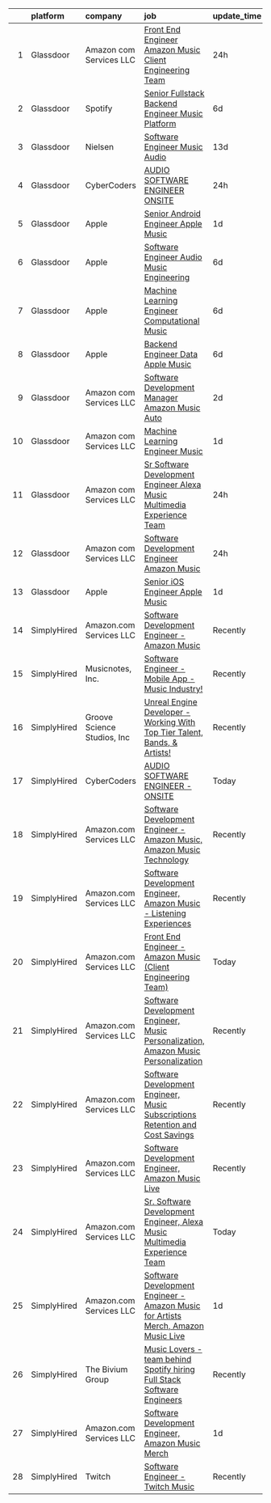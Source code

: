 

|    | platform    | company                     | job                                                                                                                                                                                                                                                                                                                                                                                                                                                                                                                                                                                                                                                                                                                                                                                                                                                                                                                                                                                                                                                                                                                                                                                                                                                                                                                                                                                     | update_time   | location                   |
|---:|:------------|:----------------------------|:----------------------------------------------------------------------------------------------------------------------------------------------------------------------------------------------------------------------------------------------------------------------------------------------------------------------------------------------------------------------------------------------------------------------------------------------------------------------------------------------------------------------------------------------------------------------------------------------------------------------------------------------------------------------------------------------------------------------------------------------------------------------------------------------------------------------------------------------------------------------------------------------------------------------------------------------------------------------------------------------------------------------------------------------------------------------------------------------------------------------------------------------------------------------------------------------------------------------------------------------------------------------------------------------------------------------------------------------------------------------------------------|:--------------|:---------------------------|
|  1 | Glassdoor   | Amazon com Services LLC     | [Front End Engineer   Amazon Music  Client Engineering Team ](https://www.glassdoor.com/partner/jobListing.htm?pos=106&ao=1136043&s=58&guid=000001814c6493c38b7c416843637296&src=GD_JOB_AD&t=SR&vt=w&cs=1_59e08cdd&cb=1654844069028&jobListingId=1007928110099&jrtk=3-0-1g56694ver0qj801-1g56694vvi6hk800-1546d3f8742f9359-)                                                                                                                                                                                                                                                                                                                                                                                                                                                                                                                                                                                                                                                                                                                                                                                                                                                                                                                                                                                                                                                            | 24h           | Culver City, CA            |
|  2 | Glassdoor   | Spotify                     | [Senior Fullstack Backend Engineer  Music Platform](https://www.glassdoor.com/partner/jobListing.htm?pos=113&ao=1136043&s=58&guid=000001814c6493c38b7c416843637296&src=GD_JOB_AD&t=SR&vt=w&cs=1_d4b28431&cb=1654844069028&jobListingId=1007916395987&jrtk=3-0-1g56694ver0qj801-1g56694vvi6hk800-d77ebc1dba628ae7-)                                                                                                                                                                                                                                                                                                                                                                                                                                                                                                                                                                                                                                                                                                                                                                                                                                                                                                                                                                                                                                                                      | 6d            | New York, NY               |
|  3 | Glassdoor   | Nielsen                     | [Software Engineer  Music   Audio](https://www.glassdoor.com/partner/jobListing.htm?pos=111&ao=1136043&s=58&guid=000001814c6493c38b7c416843637296&src=GD_JOB_AD&t=SR&vt=w&cs=1_7709f838&cb=1654844069028&jobListingId=1007899383240&jrtk=3-0-1g56694ver0qj801-1g56694vvi6hk800-732aeccaf8fcf408-)                                                                                                                                                                                                                                                                                                                                                                                                                                                                                                                                                                                                                                                                                                                                                                                                                                                                                                                                                                                                                                                                                       | 13d           | Emeryville, CA             |
|  4 | Glassdoor   | CyberCoders                 | [AUDIO SOFTWARE ENGINEER   ONSITE](https://www.glassdoor.com/partner/jobListing.htm?pos=105&ao=1110586&s=58&guid=000001814c6493c38b7c416843637296&src=GD_JOB_AD&t=SR&vt=w&ea=1&cs=1_c4f6da85&cb=1654844069028&jobListingId=1007930101412&cpc=F41FEAB56D215062&jrtk=3-0-1g56694ver0qj801-1g56694vvi6hk800-652dca5b53062914--6NYlbfkN0CpFJQzrgRR8WqXWK1qKKEqALWJw739KlKqr2H-MSI4eoBlI4EFrmor2FYZMP3muM2-GSw9e_6HlP7NYVFzi_UdzYTFibqiCYLz4Swax4YCbzAPIuEg1SwzWdFH5YoWfSYu1v7M7EgdOCsz_6ZMYmLh_aSIJaSmQ1eZlhd2P5_s3kfXOARq_OI0Gof_C_sw1fxfx2ko9TrA7PljyRloiYIV1t2USI5DM1qJME6ON6RN_OzE-wbjDdpio1fzvRL_NYow9a6jZ03tnWqKrmpQP5ENBgzal-jjF97xEAg-75Mwhrneg6Y8gaIfWaU_DwdAKZdAlRzAv56znk0mTJfPmtwDcsCQxTgg_d2d-K9Sg1ZbxQYA7lKJhjrZxVXEeuMUBX6MNi0vwO7dPTEUPGsdCjMgeeiZmC0kMj8Jej45O4GjCx0HSTNYy2Le0xIr9zuBtMrzFaf7I1qk9jWHlEx_ZDm2wRli9mGoSinNIOv7dwWUlTtgBvVN2jkzNo35EcoqDsV1eb3hPZ92E07e3352UqFlAmYuAtEA23x53vcwArmy-LU-Ki7p63HUQ5EFlOeaFHfIQmhNerAbThQAPzmkQ2mQH1AcJ6cXy6qtNox90wqnpLuNFWescIQSBMJcPDxZKlto4QoRAjxu2A5c_ppQCzBlKTIxMW498S0qethOJ0cf8_-2mNlvxXSmOIbaXUrqwFZm101gqxo6FbK_9-I7e1C0LS1NTJpkmQ19PJYPB48DBWlARNjzGrMzBoCjP7Zdx2fvA4CFEzzF1p7SaiIp1vdxKso_36cqCop9GGR_mFTG__z3nRFaxJtQr2q3V84BMbNIwn9L85ExyYyzrl18q5WZPbHqUmqPNXjqkvPq_106VCD2BLK9jnzjVhzNcfYJ5oKyVDT-Eeap74BCl3uN5Op4ye0BBoFi4AIID4P9p2sqxxpuU3Plzq2tyGZWrLNBtonmpalrA0faNpjOfR1l-UVfZ5OgxbDTN7k0_oU2JJGCHg%3D%3D) | 24h           | San Jose, CA               |
|  5 | Glassdoor   | Apple                       | [Senior Android Engineer   Apple Music](https://www.glassdoor.com/partner/jobListing.htm?pos=104&ao=1110586&s=58&guid=000001814c6493c38b7c416843637296&src=GD_JOB_AD&t=SR&vt=w&cs=1_697bccf2&cb=1654844069027&jobListingId=1007927431100&cpc=F41FEAB56D215062&jrtk=3-0-1g56694ver0qj801-1g56694vvi6hk800-d355fb14d0a07e1b--6NYlbfkN0BvKrLyj5gPmtZO9T8euul8TCxuuKNOtzRJOomxnwSEodTz2Bc-sPZlC5mDe-NOaJiXSBfunxvVSGXb6ibOxECe8ASMU-OwML-1-v-JeLpDOLQKmzjd8aPn23NvMrDYDKswW3G5RmDbOKg9W-Wfco3dQtEkf3P5yxPJ3aXk8I1Uwb83XotEj_CqrtZBzSBfYZvj441aJoKZKa0FHxEL2CUYPu1aeHeV2guru-epzmZ5Micc31MrwR0ozMcmRh4KBD9MkbTiM8XsJW5MzVIEyJMfDyiwfUcpCdzdSR6Xzl843WLLhV_JENJeMtw1gabHX0HvUlaoBtwVgDtBXmByXUnw_9a9vEr-gcT-1icteyi3LyzPwKosXzPoY-C8OajASxCKB19DGfkAeKgl2YigXzyLZ00qaYL98j2J7EQ_Obv3TPe-IXmyo4SAfgtcYPL50BhOjg6gdPnnAZQHExWgakekob3WhqftgmlgPfLa87_Q8CEWmqILp_oJCJTiD4rd4qWaatr3n5-8Ism82ufkrXg84VPZYYQ4GfeRZGLUx8pWKNNH9WD_GjxlISijU0Qz4cYWWMBDpwS9r5a7lmrvnE1kzpi88fiQ33fROQN6DW2aRvdm_4KZI4gYmoVk_1A27qQekYevqPwLUyxgr7YjVNoI6KL611Yox0xVciDmbYTPazTFNGhRpFpKd6BPxj_vh8_N-H7WYBT9Y2jThwuMiQi_bSaqoFjisQoqW0qbxz9Jr_6CHbPc_eV6V9S5WqSgUuvdu43vbOy3ib3akE2G-0HJDfA14Pd513gcpuUyFLdF_uA7C3Fz_gbELQO68FW3SzOzPmht2j9hg3RfqsXvzZjqBrMwLNcZ_HchM8_CmWOp1uHuB0latjz8c3btH2s2LfLo1nvgnp3SwhZ_Su2QxKjrV4BW65eMQK_K5-Ca0VxpDDW8FM5PbZQlxJu-jDTBJAUtjlisoyP5nkJVrda3blAb)                             | 1d            | San Diego, CA              |
|  6 | Glassdoor   | Apple                       | [Software Engineer   Audio Music Engineering](https://www.glassdoor.com/partner/jobListing.htm?pos=103&ao=1110586&s=58&guid=000001814c6493c38b7c416843637296&src=GD_JOB_AD&t=SR&vt=w&cs=1_64856e50&cb=1654844069027&jobListingId=1007917012132&cpc=2CAED5C921A5F994&jrtk=3-0-1g56694ver0qj801-1g56694vvi6hk800-66a5959cc2c319e5--6NYlbfkN0BvKrLyj5gPmtZO9T8euul8TCxuuKNOtzRJOomxnwSEodTz2Bc-sPZl29JElYHfcoRu0fPF_ZzN6NyR22neeYnn6ROWfkt7xIv5UOF9Dlx-tNKzyxO7Cfyp1KdRHChC4x2JswU1D4zGptHA691jdfAjLj_aHuFkwGpgCp8PiJ0fgsM_4XbmSLIz9oEPcdi8VWrcOfTrr2JQTxRi3RmTUUAcEXCP78oL83HcyFYZiNQAggIRm1A9LRkDwkNcYT71tDP3Vr7QJH_JzdpM0r9DIKUtUl0UvfEiE29Mg81uvSXQ_GUPRJFXHxqkoJ1n8IlQVJoyuL78HEc5QZeurSdXMS_zQu7ummKq2N0VC4gBCtNXlcSK_aQSKp8i_t1vxyL2QPA8qJsNKTaB2lcTcr6eeSvyQ-288L3dx2_wLx_Z1dIh27cnVAgsarlqHmp0i-3KuV7wGAs0Y-HFrlewug0cr9YOheB3uItGB5u3t-_KR-hucggkAgN4rLRBLA_xnxi6wW6AIf9rszxgnSngVgIhoWyfO9nRI-KVfAChx8ToklTmAUZKq4fwEHX_62dv5qANseRfaN793weQENv_8eM5gcostWTA6LQl4Dv4O8af3KDJ4dzjWsa1vdhM-WHalQtHRbiqccywJoUPgQRn5Wo0T3qpDx0o9yiYjMuZarFaN0ffdfrmcEmohELTcWikOg6nB7GJY2MwrlA0qVSdt7mnPgWZ0rn4lKHiUxC-NOxYc1SEZjAKEpZxvRnj5BnjwMJmkiu1TIxZ6CBHmA7hxgnVgn6qDvSx7CDOgWJI8t77OwSAI7x362mX4wULi2rmRu93s58-VA4juKKxmNFm7ANAOIXUaaVxeJOuaq19z2bcJBozkdOFyy9wW-RzRyNGlKR7Kf8R31Cv_jQ5ag7wMaihiZ4JM4UCdQu-XzRD5e6IFI4QMo5FjdTITkI0X9UxsaQorfGmOKFgu-SJVbGp-_NnIkbxPog5kDP1jT8%3D)         | 6d            | Culver City, CA            |
|  7 | Glassdoor   | Apple                       | [Machine Learning Engineer  Computational Music](https://www.glassdoor.com/partner/jobListing.htm?pos=110&ao=1136043&s=58&guid=000001814c6493c38b7c416843637296&src=GD_JOB_AD&t=SR&vt=w&cs=1_58c8bf1d&cb=1654844069028&jobListingId=1007917362539&jrtk=3-0-1g56694ver0qj801-1g56694vvi6hk800-bf9ffda96514d847-)                                                                                                                                                                                                                                                                                                                                                                                                                                                                                                                                                                                                                                                                                                                                                                                                                                                                                                                                                                                                                                                                         | 6d            | Portland, OR               |
|  8 | Glassdoor   | Apple                       | [Backend Engineer Data   Apple Music](https://www.glassdoor.com/partner/jobListing.htm?pos=101&ao=1110586&s=58&guid=000001814c6493c38b7c416843637296&src=GD_JOB_AD&t=SR&vt=w&cs=1_d765763f&cb=1654844069027&jobListingId=1007917012099&cpc=AC285F3A3ECA6BB0&jrtk=3-0-1g56694ver0qj801-1g56694vvi6hk800-3e0a4e107b841912--6NYlbfkN0BvKrLyj5gPmtZO9T8euul8TCxuuKNOtzRJOomxnwSEodTz2Bc-sPZlFpP0h5lDivpyqv1_1q5yi7sfbLn7AXwlCfXnikP7O9OndK5VBx-j_YqikbhqFF_zwTphQo6SqvzynzK_3T0_qKmj2h-_R0TJJNcbSV_xSAf_KaI121wpcM-oLIlB6Q1mRDWh3RFMTDxu56vWhSf9k2Sira8fpMQ62YnXgRSw3VxrRxMwIpT9e9FdrntX1pXdjyfaYtrQV73A3zpX0dva78qLFxGVeG0rWl_N9p-Riy2KCaLv2KlMxWZH6A_30cGQYJ1EOWVJcaszglaj61FdzKh3cg_CHjLjknMs0i6MaMrol_H8iLIEMJ8wppdEm9d6m0eA9GnlCnU8x-FYxicxJDL9vmUpsKh8OrD4nyz_rhpoAS2uQl_7B4XfE2T4kHSjQVOePLD1cKEq5KoSBMTpTuv6uRM0AYbIAdFws_hclNdxpGjJCn3pura1AYPwYwAGkdmRe5bO5mdZWRjYrGb9HiQnvwKJQLD08W8q1s9B5bAA9Bj61crDwAFe_s3x9-nSe8E01KWW7Q80eAiwf9OsgvaYrQ9_-lKknU-QjvBxbhKjQUENm_m70iOAyK_qk96InXB6o_IptNJTqnaZqnQpbk_9FBBskSSQwIxx9YH9Ln8an3uOt9awGq8EEN-fJMB7LSl99Hp6q5mDyNAu-ZxUl8JQzRrIpoxAGB_9GVZQDabMFFp1YJclhcXRoBStruVccziw2iLf5PFP2pvUck_3ZYSLxR_O3ZUF3QTHrxXk4X-TqKKIyt_AG9__YE6KColkaW4dQeFYl37xSwhkPeoQz0N30zUwfOWsHRnLSIZgm_D0JsrEagaaWk61_7cBiDDYzu1Bv9_conHJPy1ZLaghEsG0fFofD5KuHsN8cV4sVBzWTg1QxO0j_mFpypNDTeSOIToNfpLTWE0IANoVu56tSfFHrJJyfn9G)                               | 6d            | New York, NY               |
|  9 | Glassdoor   | Amazon com Services LLC     | [Software Development Manager  Amazon Music   Auto](https://www.glassdoor.com/partner/jobListing.htm?pos=112&ao=1136043&s=58&guid=000001814c6493c38b7c416843637296&src=GD_JOB_AD&t=SR&vt=w&cs=1_d04f525b&cb=1654844069028&jobListingId=1007924173646&jrtk=3-0-1g56694ver0qj801-1g56694vvi6hk800-889d37759281c33e-)                                                                                                                                                                                                                                                                                                                                                                                                                                                                                                                                                                                                                                                                                                                                                                                                                                                                                                                                                                                                                                                                      | 2d            | Sunnyvale, CA              |
| 10 | Glassdoor   | Amazon com Services LLC     | [Machine Learning Engineer  Music](https://www.glassdoor.com/partner/jobListing.htm?pos=109&ao=1136043&s=58&guid=000001814c6493c38b7c416843637296&src=GD_JOB_AD&t=SR&vt=w&cs=1_f177165d&cb=1654844069028&jobListingId=1007926660229&jrtk=3-0-1g56694ver0qj801-1g56694vvi6hk800-70c46895e03c84ee-)                                                                                                                                                                                                                                                                                                                                                                                                                                                                                                                                                                                                                                                                                                                                                                                                                                                                                                                                                                                                                                                                                       | 1d            | San Francisco, CA          |
| 11 | Glassdoor   | Amazon com Services LLC     | [Sr  Software Development Engineer  Alexa Music Multimedia Experience Team](https://www.glassdoor.com/partner/jobListing.htm?pos=108&ao=1136043&s=58&guid=000001814c6493c38b7c416843637296&src=GD_JOB_AD&t=SR&vt=w&cs=1_0320a2c4&cb=1654844069028&jobListingId=1007929764545&jrtk=3-0-1g56694ver0qj801-1g56694vvi6hk800-dea1cfb729d0aacd-)                                                                                                                                                                                                                                                                                                                                                                                                                                                                                                                                                                                                                                                                                                                                                                                                                                                                                                                                                                                                                                              | 24h           | Sunnyvale, CA              |
| 12 | Glassdoor   | Amazon com Services LLC     | [Software Development Engineer  Amazon Music](https://www.glassdoor.com/partner/jobListing.htm?pos=107&ao=1136043&s=58&guid=000001814c6493c38b7c416843637296&src=GD_JOB_AD&t=SR&vt=w&cs=1_41b1cf81&cb=1654844069028&jobListingId=1007929758286&jrtk=3-0-1g56694ver0qj801-1g56694vvi6hk800-c8147adb9c653142-)                                                                                                                                                                                                                                                                                                                                                                                                                                                                                                                                                                                                                                                                                                                                                                                                                                                                                                                                                                                                                                                                            | 24h           | Atlanta, GA                |
| 13 | Glassdoor   | Apple                       | [Senior iOS Engineer   Apple Music](https://www.glassdoor.com/partner/jobListing.htm?pos=102&ao=1110586&s=58&guid=000001814c6493c38b7c416843637296&src=GD_JOB_AD&t=SR&vt=w&cs=1_808aefe0&cb=1654844069027&jobListingId=1007927431117&cpc=654405A9B1E0A9F5&jrtk=3-0-1g56694ver0qj801-1g56694vvi6hk800-e07178d248322ad8--6NYlbfkN0BvKrLyj5gPmtZO9T8euul8TCxuuKNOtzRJOomxnwSEodTz2Bc-sPZlFpP0h5lDivpwxQgYRq-ep1kGV3R7PCRd0ytae5Dy1PTnEScyDy3Yg8wP7fwql9FeO1bZk7RhHUFJ6RpnEFfLRj1v0wj94TGdBzfrftwyVBUoQIcHYIuxdmK4L7xQvPGtQXQw-oh1FpmcSEggi2oIUmMlxxHkQbJMdej2jQOMVleywEoHr5AzvPIvj1SF2qy8KmA6mNozWfcTvot2UFq6NDu5bmJvnPT6s5eUfWDghUdWreYYwVsAYfbFcYrFQwLOCxHGa4oS8SHtCBVnny5r5DLXanDwAYzGNbcmDrlRYAqlU8rJXU78KhcrnAd6oH7tgdpSRYTnaf7-kN6-O-3V7ProIB7IiUSY9iv6X30f-3hkFj8skFEh2C_G5lWQ_UeYweUQOFbWiro_C6MRFdNSTJTGa0NCSSa4mvOI0RbHy0m8D_ELKBKfqwMByDbOGCFJjGQzMdRkUkwSUi0Ywmh7lDqcUrdBMx3BKs3t9s_rbwbB7Knwlx1SrKawgRsB_QWkKrZSqmUIm-Cs-eh7RRoDvrHExhTFWIdXpsZmhEaXnuHR1qoCC_zbNzn9z0av-p99Btd1SWuybZNRj3bLxDi1Cho-GGs3QCxle8qF9BbeBfe01Xu4iobFYdyOQPkmQ82_c4OXXxx70N_yX2HewTpQIaYd-SJmG_IJVWaaIRL8qg2UGe_9G1a0I_iUd2HJMiMDKO-BVabDIlQ89f6i9fXI8ZhqIJxqc3gFI5DR6T1GXfLZJNtwR12P5x23447UXIRCzzhtVY96SpTT24XxPPPlvU8ZDewm6HW8O9qIxD9KZih6AN8FtHJF9XOvs_wPokHIKnoLmjsfNva-Vt3s1Rtn9kX4JhM5gqYs1ZiOLNa-HCBVlgfq_I7F487r9jyDFo7GUwScI6kUOOXKSD6IzEmpKpnh8rlOmgdW)                                 | 1d            | New York, NY               |
| 14 | SimplyHired | Amazon.com Services LLC     | [Software Development Engineer - Amazon Music](https://www.simplyhired.com/job/G9dsN73R0CYOmjRwbS42Z1MUoZGjz232qZoEo4ZIyizDKW3PsaLF2g?q=music+developer)                                                                                                                                                                                                                                                                                                                                                                                                                                                                                                                                                                                                                                                                                                                                                                                                                                                                                                                                                                                                                                                                                                                                                                                                                                | Recently      | Arlington, VA +8 locations |
| 15 | SimplyHired | Musicnotes, Inc.            | [Software Engineer - Mobile App - Music Industry!](https://www.simplyhired.com/job/znPtqyuOs7-wVaRUojghv2RSA5GqEzrKbutvPlgAZWT6nXoyEGnC5Q?q=music+developer)                                                                                                                                                                                                                                                                                                                                                                                                                                                                                                                                                                                                                                                                                                                                                                                                                                                                                                                                                                                                                                                                                                                                                                                                                            | Recently      | Madison, WI                |
| 16 | SimplyHired | Groove Science Studios, Inc | [Unreal Engine Developer - Working With Top Tier Talent, Bands, & Artists!](https://www.simplyhired.com/job/tMUv0bhv1WXQseALxCUyt4HnppYbuHAxKhmBeo43qD4xlbIyIH-L1Q?q=music+developer)                                                                                                                                                                                                                                                                                                                                                                                                                                                                                                                                                                                                                                                                                                                                                                                                                                                                                                                                                                                                                                                                                                                                                                                                   | Recently      | Remote                     |
| 17 | SimplyHired | CyberCoders                 | [AUDIO SOFTWARE ENGINEER - ONSITE](https://www.simplyhired.com/job/nv1rucBGaI1pHz31tcAvwMsa_i5GSnZukPs7r6WotsZqmzaX_wbpbA?q=music+developer)                                                                                                                                                                                                                                                                                                                                                                                                                                                                                                                                                                                                                                                                                                                                                                                                                                                                                                                                                                                                                                                                                                                                                                                                                                            | Today         | San Jose, CA               |
| 18 | SimplyHired | Amazon.com Services LLC     | [Software Development Engineer - Amazon Music, Amazon Music Technology](https://www.simplyhired.com/job/jO0ZFb0f6rt4eRAOxGyWOKySfK0FarUzZJ_uHcRd3rNJIZ1V7HOeEw?q=music+developer)                                                                                                                                                                                                                                                                                                                                                                                                                                                                                                                                                                                                                                                                                                                                                                                                                                                                                                                                                                                                                                                                                                                                                                                                       | Recently      | Seattle, WA                |
| 19 | SimplyHired | Amazon.com Services LLC     | [Software Development Engineer, Amazon Music - Listening Experiences](https://www.simplyhired.com/job/m7tfCN7bkSSjm0st3B9vw4BQqrzU9BjABZyqjLPYt6Xl5M-WceqZew?q=music+developer)                                                                                                                                                                                                                                                                                                                                                                                                                                                                                                                                                                                                                                                                                                                                                                                                                                                                                                                                                                                                                                                                                                                                                                                                         | Recently      | Culver City, CA            |
| 20 | SimplyHired | Amazon.com Services LLC     | [Front End Engineer - Amazon Music (Client Engineering Team)](https://www.simplyhired.com/job/QaI_ahQVy5zuNvPgbocrNMpWK-jH-jWl3s8lPrOYPdHm5Ky4GZL7XQ?q=music+developer)                                                                                                                                                                                                                                                                                                                                                                                                                                                                                                                                                                                                                                                                                                                                                                                                                                                                                                                                                                                                                                                                                                                                                                                                                 | Today         | Culver City, CA            |
| 21 | SimplyHired | Amazon.com Services LLC     | [Software Development Engineer, Music Personalization, Amazon Music Personalization](https://www.simplyhired.com/job/QBEC1ewE0m7SVrnuIuQO8MsNrqY9alwBwd1BLadrpQPefWuM88cnOg?q=music+developer)                                                                                                                                                                                                                                                                                                                                                                                                                                                                                                                                                                                                                                                                                                                                                                                                                                                                                                                                                                                                                                                                                                                                                                                          | Recently      | Seattle, WA +1 location    |
| 22 | SimplyHired | Amazon.com Services LLC     | [Software Development Engineer, Music Subscriptions Retention and Cost Savings](https://www.simplyhired.com/job/9h38VFyEI3JMLD0H4nqsw3pBt5h-TAtcRvMyq9CZsM-Hang_JRILeQ?q=music+developer)                                                                                                                                                                                                                                                                                                                                                                                                                                                                                                                                                                                                                                                                                                                                                                                                                                                                                                                                                                                                                                                                                                                                                                                               | Recently      | Remote +3 locations        |
| 23 | SimplyHired | Amazon.com Services LLC     | [Software Development Engineer, Amazon Music Live](https://www.simplyhired.com/job/mpgzgT6r885fjDF9t9oYbhMiUPQvAME3CQopjyPobkAI9WLjTXZnMg?q=music+developer)                                                                                                                                                                                                                                                                                                                                                                                                                                                                                                                                                                                                                                                                                                                                                                                                                                                                                                                                                                                                                                                                                                                                                                                                                            | Recently      | Remote +1 location         |
| 24 | SimplyHired | Amazon.com Services LLC     | [Sr. Software Development Engineer, Alexa Music Multimedia Experience Team](https://www.simplyhired.com/job/yacrVYOOykBeVfSkoKz7Y8AlBtHNm2QJEp_uuGY6cUmpiBI94gZ29g?q=music+developer)                                                                                                                                                                                                                                                                                                                                                                                                                                                                                                                                                                                                                                                                                                                                                                                                                                                                                                                                                                                                                                                                                                                                                                                                   | Today         | Sunnyvale, CA              |
| 25 | SimplyHired | Amazon.com Services LLC     | [Software Development Engineer - Amazon Music for Artists Merch, Amazon Music Live](https://www.simplyhired.com/job/-szlqP6H8LHr2zob5iQJyZQDe0oke7jNzQY0bzmq1q3eQHAAn6WKzA?q=music+developer)                                                                                                                                                                                                                                                                                                                                                                                                                                                                                                                                                                                                                                                                                                                                                                                                                                                                                                                                                                                                                                                                                                                                                                                           | 1d            | Culver City, CA            |
| 26 | SimplyHired | The Bivium Group            | [Music Lovers - team behind Spotify hiring Full Stack Software Engineers](https://www.simplyhired.com/job/mG4k8jolCoSrWLgW6eqeXsUGR3pPFXcLyrjxoinfzV2qZko2K-L12A?q=music+developer)                                                                                                                                                                                                                                                                                                                                                                                                                                                                                                                                                                                                                                                                                                                                                                                                                                                                                                                                                                                                                                                                                                                                                                                                     | Recently      | Remote                     |
| 27 | SimplyHired | Amazon.com Services LLC     | [Software Development Engineer, Amazon Music Merch](https://www.simplyhired.com/job/NihuXN3J8TtWnMY6dl0LYLdB68fzn78DotKIQAOHgGt1ExRp4mLBFw?q=music+developer)                                                                                                                                                                                                                                                                                                                                                                                                                                                                                                                                                                                                                                                                                                                                                                                                                                                                                                                                                                                                                                                                                                                                                                                                                           | 1d            | Culver City, CA            |
| 28 | SimplyHired | Twitch                      | [Software Engineer - Twitch Music](https://www.simplyhired.com/job/9EgRJ-5WdnumlMglgsmtZzio1yJuWSV_I5TC0uTo-w_9_gzSAC5Izw?q=music+developer)                                                                                                                                                                                                                                                                                                                                                                                                                                                                                                                                                                                                                                                                                                                                                                                                                                                                                                                                                                                                                                                                                                                                                                                                                                            | Recently      | Irvine, CA +3 locations    |